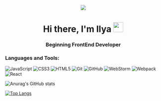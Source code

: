 <div id="header" align="center">
  <img src="https://miro.medium.com/1*JTVWHBtzlA9P6iKMxCF2yQ.png"/>
</div>


<h1 align="center">Hi there, I'm Ilya
<img src="https://github.com/blackcater/blackcater/raw/main/images/Hi.gif" height="32"/></h1>
<h3 align="center">
Beginning FrontEnd Developer</h3>

<h3>Languages and Tools:</h3>

![JavaScript](https://img.shields.io/badge/-JavaScript-627ba8?style=for-the-badge&logo=JavaScript&logoColor=ffee00)
![CSS3](https://img.shields.io/badge/-CSS3-627ba8?style=for-the-badge&logo=CSS3&logoColor=1155cc)
![HTML5](https://img.shields.io/badge/-HTML5-627ba8?style=for-the-badge&logo=HTML5&logoColor=d8653e)
![Git](https://img.shields.io/badge/-Git-627ba8?style=for-the-badge&logo=Git&logoColor=eea437)
![GitHub](https://img.shields.io/badge/-GitHub-627ba8?style=for-the-badge&logo=GitHub&logoColor=000)
![WebStorm](https://img.shields.io/badge/-WebStorm-627ba8?style=for-the-badge&logo=WebStorm&logoColor=333333)
![Webpack](https://img.shields.io/badge/-Webpack-627ba8?style=for-the-badge&logo=Webpack&logoColor=000)
![React](https://img.shields.io/badge/-React-627ba8?style=for-the-badge&logo=React&logoColor=72c5d8)


![Anurag's GitHub stats](https://github-readme-stats.vercel.app/api?username=IlyaLelkov&show_icons=true&theme=tokyonight)

[![Top Langs](https://github-readme-stats.vercel.app/api/top-langs/?username=IlyaLelkov&layout=compact)](https://github.com/anuraghazra/github-readme-stats)
